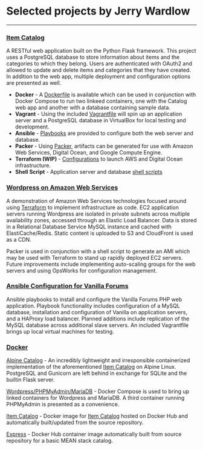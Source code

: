 # Selected projects by Jerry Wardlow
***

### [Item Catalog](https://github.com/jerrywardlow/p3catalog)
A RESTful web application built on the Python Flask framework.
This project uses a PostgreSQL database to store information about items and the categories to which they belong.
Users are authenticated with OAuth2 and allowed to update and delete items and categories that they have created.
In addition to the web app, multiple deployment and configuration options are presented as well.

* **Docker** - A [Dockerfile](https://github.com/jerrywardlow/p3catalog/blob/master/Dockerfile) is available which can be used in conjunction with Docker Compose to run two linkeed containers, one with the Catalog web app and another with a database containing sample data.
* **Vagrant** - Using the included [Vagrantfile](https://github.com/jerrywardlow/p3catalog/blob/master/Vagrantfile) will spin up an application server and a PostgreSQL database in VirtualBox for local testing and development.
* **Ansible** - [Playbooks](https://github.com/jerrywardlow/p3catalog/tree/master/provision/ansible) are provided to configure both the web server and database.
* **Packer** - Using [Packer](https://github.com/jerrywardlow/p3catalog/tree/master/provision/packer), artifacts can be generated for use with Amazon Web Services, Digital Ocean, and Google Compute Engine.
* **Terraform (WIP)** - [Configurations](https://github.com/jerrywardlow/p3catalog/tree/master/provision/terraform) to launch AWS and Digital Ocean infrastructure.
* **Shell Script** - Application server and database [shell scripts](https://github.com/jerrywardlow/p3catalog/tree/master/provision/shell)

### [Wordpress on Amazon Web Services](https://github.com/jerrywardlow/devops-playground/tree/master/wordpress-cloud)
A demonstration of Amazon Web Services technologies focused around using [Terraform](https://www.terraform.io/) to implement infrastructure as code. EC2 application servers running Wordpress are isolated in private subnets across multiple availability zones, accessed through an Elastic Load Balancer. Data is stored in a Relational Database Service MySQL instance and cached with ElastiCache/Redis. Static content is uploaded to S3 and CloudFront is used as a CDN.

Packer is used in conjunction with a shell script to generate an AMI which may be used with Terraform to stand up rapidly deployed EC2 servers. Future improvements include implementing auto-scaling groups for the web servers and using OpsWorks for configuration management.

### [Ansible Configuration for Vanilla Forums](https://github.com/jerrywardlow/vanilla-qa)
Ansible playbooks to install and configure the Vanilla Forums PHP web application. Playbook functionality includes configuration of a MySQL database, installation and configuration of Vanilla on application servers, and a HAProxy load balancer. Planned additions include replication of the MySQL database across additional slave servers. An included Vagrantfile brings up local virtual machines for testing.

### [Docker](https://github.com/jerrywardlow/docker-playground)

[Alpine Catalog](https://github.com/jerrywardlow/docker-playground/blob/master/alpine-catalog/Dockerfile) - An incredibly lightweight and irresponsible containerized implementation of the aforementioned [Item Catalog](https://github.com/jerrywardlow/p3catalog) on Alpine Linux. PostgreSQL and Gunicorn are left behind in exchange for SQLite and the builtin Flask server.

[Wordpress/PHPMyAdmin/MariaDB](https://github.com/jerrywardlow/docker-playground/blob/master/wppma/docker-compose.yml) - Docker Compose is used to bring up linked containers for Wordpress and MariaDB. A third container running PHPMyAdmin is presented as a convenience.

[Item Catalog](https://hub.docker.com/r/jerrywardlow/p3catalog/) - Docker image for [Item Catalog](https://github.com/jerrywardlow/p3catalog) hosted on Docker Hub and automatically built/updated from the source repository.

[Express](https://hub.docker.com/r/jerrywardlow/express-catalog/) - Docker Hub container image automatically built from source repository for a basic MEAN stack catalog.

